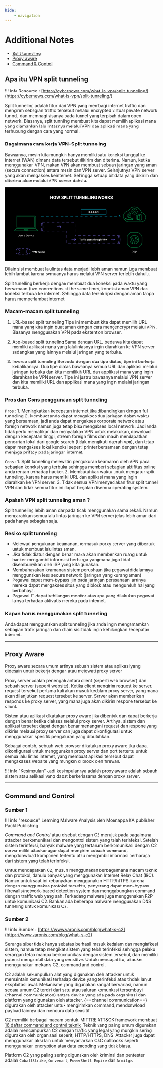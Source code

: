 ```yaml
---
hide:
    - navigation
---
```


# Additional Notes

*   [Split tunneling](#apa-itu-vpn-split-tunneling)
*   [Proxy aware](#proxy-aware)
*   [Command & Control](#command-and-control)



## Apa itu VPN split tunneling
!!! info
    Resource : [https://cybernews.com/what-is-vpn/split-tunneling/](https://cybernews.com/what-is-vpn/split-tunneling/)

Split tunneling adalah fitur dari VPN yang membagi internet traffic dan mengirim sebagian traffic tersebut melalui encrypted virtual private network tunnel, dan memnagi sisanya pada tunnel yang terpisah dalam open network. Biasanya, split tunnling membuat kita dapat memilih aplikasi mana yang diamankan lalu lintasnya melalui VPN dan aplikasi mana yang terhubung dengan cara yang normal.


### Bagaimana cara kerja VPN-Split tunneling
Bawaanya, mesin kita mungkin hanya memliki satu koneksi tunggal ke internet (WAN) dimana data tersebut dikirim dan diterima. Namun, ketika menggunakan VPN, makan VPN akan membuat sebuah jaringan yang aman (secure connection) antara mesin dan VPN server. Selanjutnya VPN server yang akan mengakses keinternet. Sehingga setuap bit data yang dikirim dan diterima akan melalui VPN server dahulu.

![Split-Tunneling VPN](aset/How-Split-Tunneling-Works.jpg)

Dilain sisi membuat lalulintas data menjadi lebih aman namun juga membuat lebih lambat karena semuanya harus melalui VPN server terlebih dahulu.

Split tunelling berkerja dengan membuat dua koneksi pada waktu yang bersamaan (two connections at the same time), koneksi aman VPN dan koneksi terbuka ke internet. Sehingga data terenkripsi dengan aman tanpa harus memperlambat internet.


### Macam-macam split tunneling
1.  URL-based split tunneling
    Tipe ini membuat kita dapat memilih URL mana yang kita ingin buat aman dengan cara mengencrypt melalui VPN. Biasanya menggunakan VPN pada ekstention browser.

2.  App-based split tunneling
    Sama dengan URL, bedanya kita dapat memliki aplikasi mana yang lalulintasnya ingin diarahkan ke VPN server sedangkan yang lainnya melalui jaringan yang terbuka.

3.  Inverse split tunneling
    Berbeda dengan dua tipe diatas, tipe ini berkerja kebalikannya. Dua tipe diatas bawaanya semua URL dan aplikasi melalui jaringan terbuka dan kita memilikih URL dan applikasi mana yang ingin diarahkan ke VPN server. Tipe ini justru bawaanya melalui VPN server dan kita memiliki URL dan applikasi mana yang ingin melalui jaringan terbuka.


### Pros dan Cons penggunaan split tunneling

`Pros`
:   1.  Meningkatkan kecepatan internet jika dibandingkan dengan full tunneling
    2.  Membuat anda dapat mengakses dua jaringan dalam waktu yang bersamaan, jadi anda dapat mengakses corporate network atau foreign network namun juga tetap bisa mengakses local network. Jadi anda tidak perlu mematikan dan menyalakan VPN untuk melakukan, download dengan kecepatan tinggi, stream foreign films dan masih mendapatkan pencarian lokal dari google search (tidak mengikuti daerah vpn), dan tetap dapat mengakses lokal kenoksi seperti printer bersamaan dengan tetap menjaga prifacy pada jaringan internet.

`Cons`
:   1.  Split tunneling melewatin pengukuran keamanan oleh VPN pada sebagian koneksi yang terbuka sehingga memberi sebagian aktifitas online anda rentan terhadap hacker.
    2.  Membutuhkan waktu untuk mengatur split tunneling, karena harus memliki URL dan aplikasi mana yang ingin diarahkan ke VPN server.
    3.  Tidak semua VPN menyediakan fitur split tunnel VPN dan tidak semua fitur ini dapat berjalan disemua operating system.



### Apakah VPN split tunneling aman ?
Split tunneling lebih aman daripada tidak menggunakan sama sekali. Namun mengarahkan semua lalu lintas jaringan ke VPN server jelas lebih aman dari pada hanya sebagian saja.


### Resiko split tunneling
*   Melewati pengukuran keamanan, termasuk porxy server yang dibentuk untuk membuat lalulintas aman.
*   Jika tidak diatur dengan benar maka akan memberikan ruang untuk hacker mengambil informasi berharga yangmana juga tidak disembunyikan oleh ISP yang kita gunakan.
*   Membahayakan keamanan sistem perushaan jika pegawai didalamnya menggunakan less secure network (jaringan yang kurang aman)
*   Pegawai dapat mem-bypass ijin pada jaringan perusahaan, artinya mereka dapat mengakses situs yang diblock atau mengunduh hal yang berbahaya.
*   Pegawai IT dapat kehilangan monitor atas apa yang dilakukan pegawai lainya terhadap aktivatis mereka pada internet.


### Kapan harus menggunakan split tunneling
Anda dapat menggunakan split tunneling jika anda ingin mengamamkan sebagian trafik jaringan dan dilain sisi tidak ingin kehilangkan kecepatan internet.

---

## Proxy Aware
Proxy aware secara umum artinya sebuah sistem atau aplikasi yang didesain untuk bekerja dengan atau melewati proxy server

Proxy server adalah penengah antara client (seperti web browser) dan sebuah server (seperti website). Ketika client mengirim request ke server, request tersebut pertama kali akan masuk kedalam proxy server, yang mana akan dilanjutkan request tersebut ke server. Server akan memberikan responds ke proxy server, yang mana juga akan dikirim respone tersebut ke client.

Sistem atau aplikasi dikatakan proxy aware jika dibentuk dan dapat berkerja dengan benar ketika diakses melalui proxy server. Artinya, sistem dan aplikasi tersebut dapat dengan benar menangani request dan respone yang dikirim melauai proxy server dan juga dapat dikonfigurasi untuk menggunakan spesifik pengaturan yang dibutuhkan.


Sebagai contoh, sebuah web browser dikatakan proxy aware jika dapat dikonfigurasi untuk menggunakan proxy server dan port tertentu untuk semua lalu lintas internet, yang membuat aplikasi tersebut dapat mengakases website yang mungkin di block oleh firewall.

!!! info "Kesimpulan"
    Jadi kesimpulannya adalah proxy aware adalah sebauh sistem atau aplikasi yang dapat berkerjasama dengan proxy server.

---

## Command and Control

### Sumber 1
!!! info "resource"
    Learning Malware Analysis oleh Monnappa KA publisher Packt Publishing

_Command and Control_ atau disebut dengan C2 merujuk pada bagaimana attacker berkomunikasi dan mengontrol sistem yang telah terinfeksi. Setelah sistem terinfeksi, banyak malware yang tertanam berkomunikasi dengan C2 server miliki attacker agar dapat mengirim sebuah command, mengdonwload komponen tertentu atau mengambil informasi berharaga dari sistem yang telah terinfeksi.

Untuk mendapatkan C2, musuh menggunakan berbagaimana macam teknik dan protokol, dahulu banyak yang menggunakan Internet Relay Chat (IRC). Namun untuk saat ini kebanyakan menggunakan HTTP/htTPS. karena dengan menggunakan protokol tersebtu, penyerang dapat mem-bypass filrewalls/network-based detection system dan menggabungkan command dengan traffic web yang sah. Terkadang malware juga menggunakan P2P untuk komunikasi C2. Bahkan ada beberapa malware menggunakan DNS tunneling untuk komunikasi C2. 


### Sumber 2
!!! info
    Sumber : [https://www.varonis.com/blog/what-is-c2](https://www.varonis.com/blog/what-is-c2)

Seranga siber tidak hanya sebatas berhasil masuk kedalam dan menginfkesi sistem, namun tetap mengikat sistem yang telah terinfeksi sehingga pelaku serangan tetap mampu berkomunikasi dengan sistem tersebut, dan memiliki potensi mengambil data yang sensitive. Untuk mencapai itu, attacker menggunakan mekanis C2, command and control.

C2 adalah sekumpulkan alat yang digunakan oleh attacker untuk memaintain komunikasi terhadap device yang terinfeksi atas tindak lanjut eksploitasi awal. Mekanisme yang digunakan sangat bervariasi, namun secara umum C2 terdiri dari satu atau saluran komunkasi tersembuyi (channel communication) antara device yang ada pada organisasi dan platform yang digunakan oleh attacker. {==channel communication==} digunakan oleh attacker untuk mengirimkan command, mendonwload payload lainnya dan mencuru data sensitif.

C2 memiliki berbagai macam bentuk. MITTRE ATT&CK framework membuat [16 daftar command and control teknik](https://attack.mitre.org/tactics/TA0011/). Teknik yang paling umum digunakan adalah mencampurkan C2 dengan traffic yang legal yang mungkin sering digunakan oleh organisasi seperit, HTTP/HTTPS, DNS. Attacker juga dapat menggunakan aksi lain untuk menyamarkan C&C callbacks seperti menggunakan encryption atau data encoding yang tidak biasa.

Platform C2 yang paling sering digunakan oleh kriminal dan pentester adalah `CobaltStrike`, `Convenant`, `PowerShell Empire` dan `Armitge`. 

